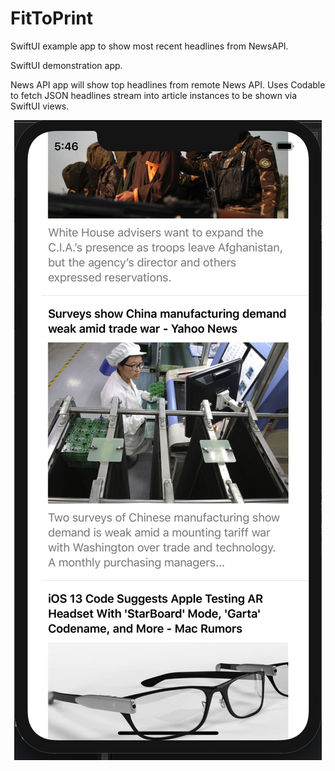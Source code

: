 # FitToPrint
SwiftUI example app to show most recent headlines from NewsAPI.

SwiftUI demonstration app.

News API app will show top headlines from remote News API.  Uses Codable to fetch JSON headlines stream into article instances to be shown via SwiftUI views.

<p>
<center><img src="Screen%20Shot%202019-09-02%20at%205.47.00%20AM.png"/></center>

